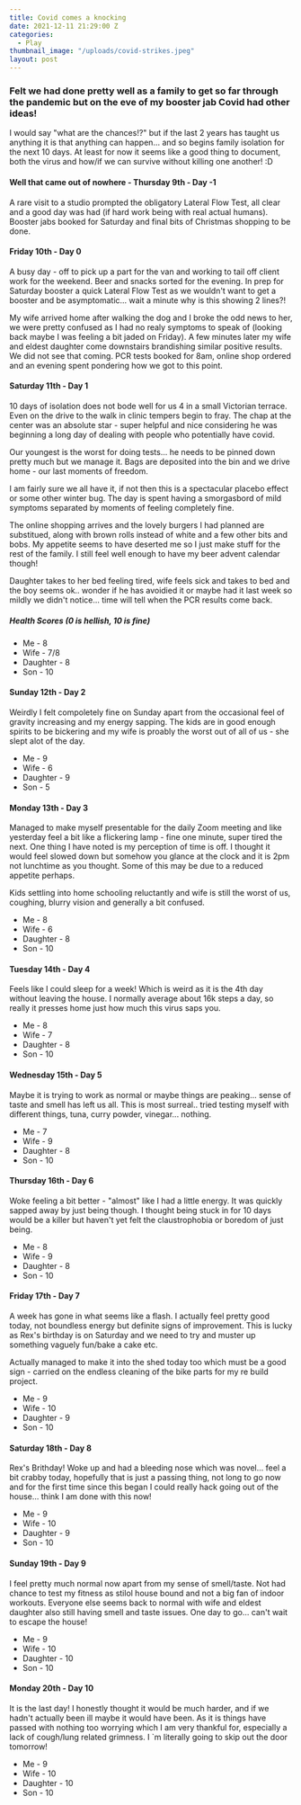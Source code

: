 ```yaml
---
title: Covid comes a knocking
date: 2021-12-11 21:29:00 Z
categories:
  - Play
thumbnail_image: "/uploads/covid-strikes.jpeg"
layout: post
---
```


### Felt we had done pretty well as a family to get so far through the pandemic but on the eve of my booster jab Covid had other ideas!

I would say "what are the chances!?" but if the last 2 years has taught us anything it is that anything can happen... and so begins family isolation for the next 10 days. At least for now it seems like a good thing to document, both the virus and how/if we can survive without killing one another! :D

<!--more-->

#### Well that came out of nowhere - Thursday 9th - Day -1

A rare visit to a studio prompted the obligatory Lateral Flow Test, all clear and a good day was had (if hard work being with real actual humans). Booster jabs booked for Saturday and final bits of Christmas shopping to be done.

#### Friday 10th - Day 0

A busy day - off to pick up a part for the van and working to tail off client work for the weekend. Beer and snacks sorted for the evening. In prep for Saturday booster a quick Lateral Flow Test as we wouldn't want to get a booster and be asymptomatic... wait a minute why is this showing 2 lines?!

My wife arrived home after walking the dog and I broke the odd news to her, we were pretty confused as I had no realy symptoms to speak of (looking back maybe I was feeling a bit jaded on Friday). A few minutes later my wife and eldest daughter come downstairs brandishing similar positive results.  We did not see that coming. PCR tests booked for 8am, online shop ordered and an evening spent pondering how we got to this point.

#### Saturday 11th - Day 1 

10 days of isolation does not bode well for us 4 in a small Victorian terrace. Even on the drive to the walk in clinic tempers begin to fray. The chap at the center was an absolute star - super helpful and nice considering he was beginning a long day of dealing with people who potentially have covid.

Our youngest is the worst for doing tests... he needs to be pinned down pretty much but we manage it. Bags are deposited into the bin and we drive home - our last moments of freedom.

I am fairly sure we all have it, if not then this is a spectacular placebo effect or some other winter bug. The day is spent having a smorgasbord of mild symptoms separated by moments of feeling completely fine.

The online shopping arrives and the lovely burgers I had planned are substitued, along with brown rolls instead of white and a few other bits and bobs. My appetite seems to have deserted me so I just make stuff for the rest of the family. I still feel well enough to have my beer advent calendar though!

Daughter takes to her bed feeling tired, wife feels sick and takes to bed and the boy seems ok.. wonder if he has avoidied it or maybe had it last week so mildly we didn't notice... time will tell when the PCR results come back.

##### Health Scores (0 is hellish, 10 is fine)

* Me - 8
* Wife - 7/8
* Daughter - 8
* Son - 10


#### Sunday 12th - Day 2

Weirdly I felt compoletely fine on Sunday apart from the occasional feel of gravity increasing and my energy sapping. The kids are in good enough spirits to be bickering and my wife is proably the worst out of all of us - she slept alot of the day.

* Me - 9
* Wife - 6
* Daughter - 9
* Son - 5

#### Monday 13th - Day 3

Managed to make myself presentable for the daily Zoom meeting and like yesterday feel a bit like a flickering lamp - fine one minute, super tired the next. One thing I have noted is my perception of time is off. I thought it would feel slowed down but somehow you glance at the clock and it is 2pm not lunchtime as you thought. Some of this may be due to a reduced appetite perhaps. 

Kids settling into home schooling reluctantly and wife is still the worst of us, coughing, blurry vision and generally a bit confused. 

* Me - 8
* Wife - 6
* Daughter - 8
* Son - 10

#### Tuesday 14th - Day 4

Feels like I could sleep for a week! Which is weird as it is the 4th day without leaving the house. I normally average about 16k steps a day, so really it presses home just how much this virus saps you.

* Me - 8
* Wife - 7
* Daughter - 8
* Son - 10


#### Wednesday 15th - Day 5

Maybe it is trying to work as normal or maybe things are peaking... sense of taste and smell has left us all. This is most surreal.. tried testing myself with different things, tuna, curry powder, vinegar... nothing. 

* Me - 7
* Wife - 9
* Daughter - 8
* Son - 10

#### Thursday 16th - Day 6

Woke feeling a bit better - "almost" like I had a little energy. It was quickly sapped away by just being though. I thought being stuck in for 10 days would be a killer but haven't yet felt the claustrophobia or boredom of just being. 

* Me - 8
* Wife - 9
* Daughter - 8
* Son - 10

#### Friday 17th - Day 7

A week has gone in what seems like a flash. I actually feel pretty good today, not boundless energy but definite signs of improvement. This is lucky as Rex's birthday is on Saturday and we need to try and muster up something vaguely fun/bake a cake etc. 

Actually managed to make it into the shed today too which must be a good sign - carried on the endless cleaning of the bike parts for my re build project. 

* Me - 9
* Wife - 10
* Daughter - 9
* Son - 10

#### Saturday 18th - Day 8

Rex's Brithday!  Woke up and had a bleeding nose which was novel... feel a bit crabby today, hopefully that is just a passing thing, not long to go now and for the first time since this began I could really hack going out of the house... think I am done with this now!

* Me - 9
* Wife - 10
* Daughter - 9
* Son - 10

#### Sunday 19th - Day 9

I feel pretty much normal now apart from my sense of smell/taste. Not had chance to test my fitness as stilol house bound and not a big fan of indoor workouts. Everyone else seems back to normal with wife and eldest daughter also still having smell and taste issues. One day to go... can't wait to escape the house! 

* Me - 9
* Wife - 10
* Daughter - 10
* Son - 10

#### Monday 20th - Day 10

It is the last day! I honestly thought it would be much harder, and if we hadn't actually been ill maybe it would have been. As it is things have passed with nothing too worrying which I am very thankful for, especially a lack of cough/lung related grimness. I `m literally going to skip out the door tomorrow! 

* Me - 9
* Wife - 10
* Daughter - 10
* Son - 10